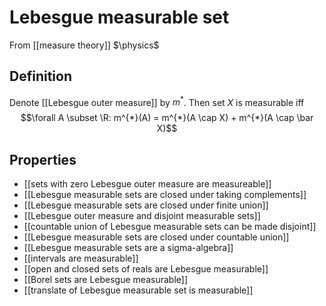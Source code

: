 # Lebesgue measurable set
From [[measure theory]]
$\physics$
## Definition
Denote [[Lebesgue outer measure]] by $m^{*}$. Then set $X$ is measurable iff
$$\forall A \subset \R: m^{*}(A) = m^{*}(A \cap X) + m^{*}(A \cap \bar X)$$

## Properties
- [[sets with zero Lebesgue outer measure are measureable]]
- [[Lebesgue measurable sets are closed under taking complements]]
- [[Lebesgue measurable sets are closed under finite union]]
- [[Lebesgue outer measure and disjoint measurable sets]]
- [[countable union of Lebesgue measurable sets can be made disjoint]]
- [[Lebesgue measurable sets are closed under countable union]]
- [[Lebesgue measurable sets are a sigma-algebra]]
- [[intervals are measurable]]
- [[open and closed sets of reals are Lebesgue measurable]]
- [[Borel sets are Lebesgue measurable]]
- [[translate of Lebesgue measurable set is measurable]]